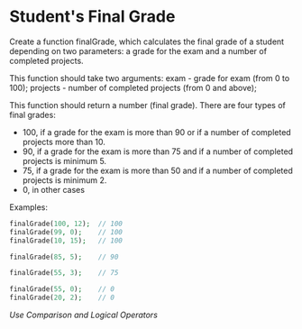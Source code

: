 # Student's Final Grade
Create a function finalGrade, which calculates the final grade of a student depending on two parameters: a grade for the exam and a number of completed projects.

This function should take two arguments: exam - grade for exam (from 0 to 100); projects - number of completed projects (from 0 and above);

This function should return a number (final grade). There are four types of final grades:

* 100, if a grade for the exam is more than 90 or if a number of completed projects more than 10.
* 90, if a grade for the exam is more than 75 and if a number of completed projects is minimum 5.
* 75, if a grade for the exam is more than 50 and if a number of completed projects is minimum 2.
* 0, in other cases

Examples:
```php
finalGrade(100, 12);  // 100
finalGrade(99, 0);    // 100
finalGrade(10, 15);   // 100

finalGrade(85, 5);    // 90

finalGrade(55, 3);    // 75

finalGrade(55, 0);    // 0
finalGrade(20, 2);    // 0
```

*Use Comparison and Logical Operators*